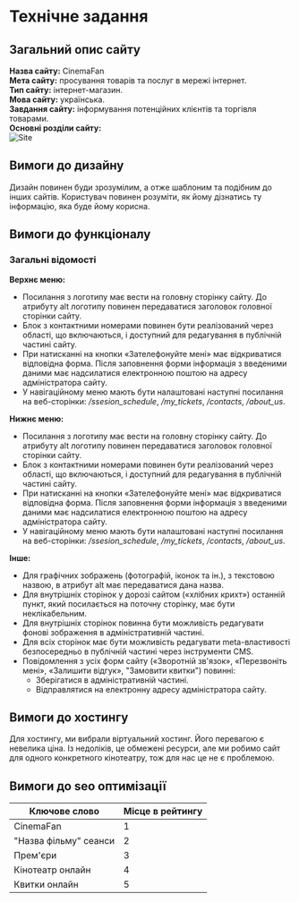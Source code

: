 # Технічне задання

## Загальний опис сайту
**Назва сайту:** CinemaFan  
**Мета сайту:** просування товарів та послуг в мережі інтернет.  
**Тип сайту:** інтернет-магазин.  
**Мова сайту:** українська.  
**Завдання сайту:** інформування потенційних клієнтів та торгівля товарами.  
**Основні розділи сайту:**  
![Site](https://www.plantuml.com/plantuml/png/DSzH2e9040RWzpt5l7S93z45X7gB7j8t2TIE41X4L4SOnCXMnZFySwD-pLZO7UR_PjbDiZmzv5cwoqCHYdMGbU3k5GmZMfWtuYNBDpflCA0NPegFrtwY9Jup7NuOojHhZ5uI6oAKPaBF-Of8gEY8y69Xn0tQXTmuTX6Q5htNFFibk7BMs554xl_kOtgMmA1UXIDNijrlvczy0G00)

## Вимоги до дизайну
Дизайн повинен буди зрозумілим, а отже шаблоним та подібним до інших сайтів. Користувач повинен розуміти, як йому дізнатись ту інформацію, яка буде йому корисна.

## Вимоги до функціоналу

### Загальні відомості
**Верхнє меню:**  
- Посилання з логотипу має вести на головну сторінку сайту. До атрибуту alt логотипу повинен передаватися заголовок головної сторінки сайту.
- Блок з контактними номерами повинен бути реалізований через області, що включаються, і доступний для редагування в публічній частині сайту.
- При натисканні на кнопки «Зателефонуйте мені» має відкриватися відповідна форма. Після заповнення форми інформація з введеними даними має надсилатися електронною поштою на адресу адміністратора сайту.
- У навігаційному меню мають бути налаштовані наступні посилання на веб-сторінки: */ssesion_schedule*, */my_tickets*, */contacts*, */about_us*.

**Нижнє меню:**  
- Посилання з логотипу має вести на головну сторінку сайту. До атрибуту alt логотипу повинен передаватися заголовок головної сторінки сайту.
- Блок з контактними номерами повинен бути реалізований через області, що включаються, і доступний для редагування в публічній частині сайту.
- При натисканні на кнопки «Зателефонуйте мені» має відкриватися відповідна форма. Після заповнення форми інформація з введеними даними має надсилатися електронною поштою на адресу адміністратора сайту.
- У навігаційному меню мають бути налаштовані наступні посилання на веб-сторінки: */ssesion_schedule*, */my_tickets*, */contacts*, */about_us*.


**Інше:**
- Для графічних зображень (фотографій, іконок та ін.), з текстовою назвою, в атрибут alt має передаватися дана назва.
- Для внутрішніх сторінок у дорозі сайтом («хлібних крихт») останній пункт, який посилається на поточну сторінку, має бути неклікабельним.
- Для внутрішніх сторінок повинна бути можливість редагувати фонові зображення в адміністративній частині.
- Для всіх сторінок має бути можливість редагувати meta-властивості безпосередньо в публічній частині через інструменти CMS.
- Повідомлення з усіх форм сайту («Зворотній зв'язок», «Перезвоніть мені», «Залишити відгук», "Замовити квитки") повинні:
  - Зберігатися в адміністративній частині.
  - Відправлятися на електронну адресу адміністратора сайту.

## Вимоги до хостингу
Для хостингу, ми вибрали віртуальний хостинг. Його перевагою є невелика ціна. Із недоліків, це обмежені ресурси, але ми робимо сайт для одного конкретного кінотеатру, тож для нас це не є проблемою. 

## Вимоги до seo оптимізації
| Ключове слово | Місце в рейтингу |
| ------ | ------ |
| CinemaFan | 1 |
| "Назва фільму" сеанси | 2 |
| Прем'єри | 3 |
| Кінотеатр онлайн | 4 |
|Квитки онлайн| 5 |
